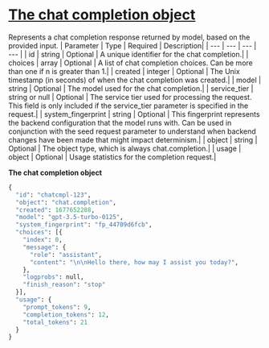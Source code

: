 # [The chat completion object](/docs/api-reference/chat/object)
Represents a chat completion response returned by model, based on the
          provided input. 
| Parameter | Type   | Required | Description|
| --- | --- | --- | --- |
| id | string | Optional | A unique identifier for the chat completion.| 
| choices | array | Optional | A list of chat completion choices. Can be more than one if                 n is greater than 1.| 
| created | integer | Optional | The Unix timestamp (in seconds) of when the chat completion was                 created.| 
| model | string | Optional | The model used for the chat completion.| 
| service_tier | string or null | Optional | The service tier used for processing the request. This field is                 only included if the service_tier parameter is                 specified in the request.| 
| system_fingerprint | string | Optional | This fingerprint represents the backend configuration that the                 model runs with.                                 Can be used in conjunction with the seed request                 parameter to understand when backend changes have been made that                 might impact determinism.| 
| object | string | Optional | The object type, which is always chat.completion.| 
| usage | object | Optional | Usage statistics for the completion request.| 

**The chat completion object**
```python
{
  "id": "chatcmpl-123",
  "object": "chat.completion",
  "created": 1677652288,
  "model": "gpt-3.5-turbo-0125",
  "system_fingerprint": "fp_44709d6fcb",
  "choices": [{
    "index": 0,
    "message": {
      "role": "assistant",
      "content": "\n\nHello there, how may I assist you today?",
    },
    "logprobs": null,
    "finish_reason": "stop"
  }],
  "usage": {
    "prompt_tokens": 9,
    "completion_tokens": 12,
    "total_tokens": 21
  }
}
```
